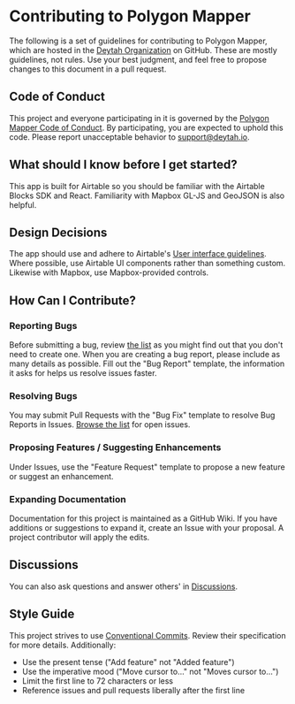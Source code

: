 # Contributing to Polygon Mapper

The following is a set of guidelines for contributing to Polygon Mapper, which are hosted in the [Deytah Organization](https://github.com/deytah) on GitHub. These are mostly guidelines, not rules. Use your best judgment, and feel free to propose changes to this document in a pull request.

## Code of Conduct

This project and everyone participating in it is governed by the [Polygon Mapper Code of Conduct](CODE_OF_CONDUCT.md). By participating, you are expected to uphold this code. Please report unacceptable behavior to [support@deytah.io](mailto:support@deytah.io).

## What should I know before I get started?

This app is built for Airtable so you should be familiar with the Airtable Blocks SDK and React. Familiarity with Mapbox GL-JS and GeoJSON is also helpful.

## Design Decisions

The app should use and adhere to Airtable's [User interface guidelines](https://airtable.quip.com/qtOIAHJyoiDt). Where possible, use Airtable UI components rather than something custom. Likewise with Mapbox, use Mapbox-provided controls.

## How Can I Contribute?

### Reporting Bugs

Before submitting a bug, review [the list](https://github.com/deytah/airtable-app-mapbox/issues?q=is%3Aissue+sort%3Aupdated-desc+label%3Abug+) as you might find out that you don't need to create one. When you are creating a bug report, please include as many details as possible. Fill out the "Bug Report" template, the information it asks for helps us resolve issues faster.

### Resolving Bugs

You may submit Pull Requests with the "Bug Fix" template to resolve Bug Reports in Issues. [Browse the list](https://github.com/deytah/airtable-app-mapbox/issues?q=is%3Aissue+is%3Aopen+sort%3Aupdated-desc) for open issues.

### Proposing Features / Suggesting Enhancements

Under Issues, use the "Feature Request" template to propose a new feature or suggest an enhancement.

### Expanding Documentation

Documentation for this project is maintained as a GitHub Wiki. If you have additions or suggestions to expand it, create an Issue with your proposal. A project contributor will apply the edits.

## Discussions

You can also ask questions and answer others' in [Discussions](https://github.com/deytah/airtable-app-mapbox/discussions).

## Style Guide

This project strives to use [Conventional Commits](https://www.conventionalcommits.org/). Review their specification for more details. Additionally:
- Use the present tense ("Add feature" not "Added feature")
- Use the imperative mood ("Move cursor to..." not "Moves cursor to...")
- Limit the first line to 72 characters or less
- Reference issues and pull requests liberally after the first line
